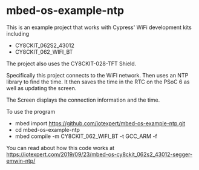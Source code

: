 # mbed-os-example-ntp

This is an example project that works with Cypress' WiFi development kits including
* CY8CKIT_062S2_43012
* CY8CKIT_062_WIFI_BT

The project also uses the CY8CKIT-028-TFT Shield.

Specifically this project connects to the WiFI network.  Then uses an NTP library to find the time.  It then saves the time in the RTC on the PSoC 6 as well as updating the screen.

The Screen displays the connection information and the time.

To use the program

* mbed import https://github.com/iotexpert/mbed-os-example-ntp.git
* cd mbed-os-example-ntp
* mbed compile -m CY8CKIT_062_WIFI_BT -t GCC_ARM -f

You can read about how this code works at https://iotexpert.com/2019/09/23/mbed-os-cy8ckit_062s2_43012-segger-emwin-ntp/
